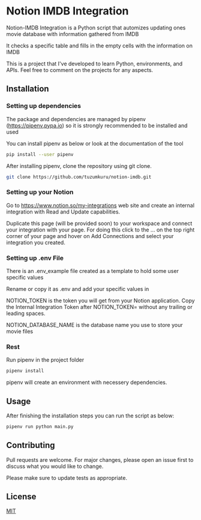 # Notion IMDB Integration

Notion-IMDB Integration is a Python script that automizes updating ones movie database with information gathered from IMDB

It checks a specific table and fills in the empty cells with the information on IMDB

This is a project that I've developed to learn Python, environments, and APIs. Feel free to comment on the projects for any aspects. 

## Installation

### Setting up dependencies
The package and dependencies are managed by pipenv (https://pipenv.pypa.io) so it is strongly recommended to be installed and used

You can install pipenv as below or look at the documentation of the tool

```bash
pip install --user pipenv
```

After installing pipenv, clone the repository using git clone.

```bash
git clone https://github.com/tuzumkuru/notion-imdb.git
```

### Setting up your Notion
Go to https://www.notion.so/my-integrations web site and create an internal integration with Read and Update capabilities.

Duplicate this page (will be provided soon) to your workspace and connect your integration with your page.
For doing this click to the ... on the top right corner of your page and hover on Add Connections and select your integration you created. 


### Setting up .env File

There is an .env_example file created as a template to hold some user specific values

Rename or copy it as .env and add your specific values in

NOTION_TOKEN is the token you will get from your Notion application. Copy the Internal Integration Token after NOTION_TOKEN= without any trailing or leading spaces.

NOTION_DATABASE_NAME is the database name you use to store your movie files

### Rest

Run pipenv in the project folder

```bash
pipenv install
```

pipenv will create an environment with necessery dependencies.

## Usage
After finishing the installation steps you can run the script as below:

```bash
pipenv run python main.py
```

## Contributing

Pull requests are welcome. For major changes, please open an issue first
to discuss what you would like to change.

Please make sure to update tests as appropriate.

## License

[MIT](https://choosealicense.com/licenses/mit/)